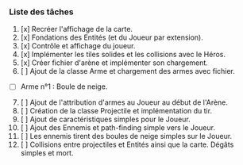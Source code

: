 ﻿### Liste des tâches

1. [x] Recréer l'affichage de la carte.
2. [x] Fondations des Entités (et du Joueur par extension).
3. [x] Contrôle et affichage du joueur.
4. [x] Implémenter les tiles solides et les collisions avec le Héros.
5. [x] Créer fichier d'arène et implémenter son chargement.
6. [ ] Ajout de la classe Arme et chargement des armes avec fichier.
  - [ ] Arme n°1 : Boule de neige.
7. [ ] Ajout de l'attribution d'armes au Joueur au début de l'Arène.
8. [ ] Création de la classe Projectile et implémentation du tir.
9. [ ] Ajout de caractéristiques simples pour le Joueur.
10. [ ] Ajout des Ennemis et path-finding simple vers le Joueur.
11. [ ] Les ennemis tirent des boules de neige simples sur le Joueur.
12. [ ] Collisions entre projectiles et Entités ainsi que la carte. Dégâts simples et mort.